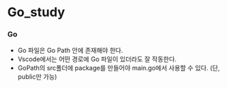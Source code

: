 # Go_study

### Go
- Go 파일은 Go Path 안에 존재해야 한다.
- Vscode에서는 어떤 경로에 Go 파일이 있더라도 잘 작동한다.
- GoPath의 src폴더에 package를 만들어야 main.go에서 사용할 수 있다. (단, public만 가능) 
